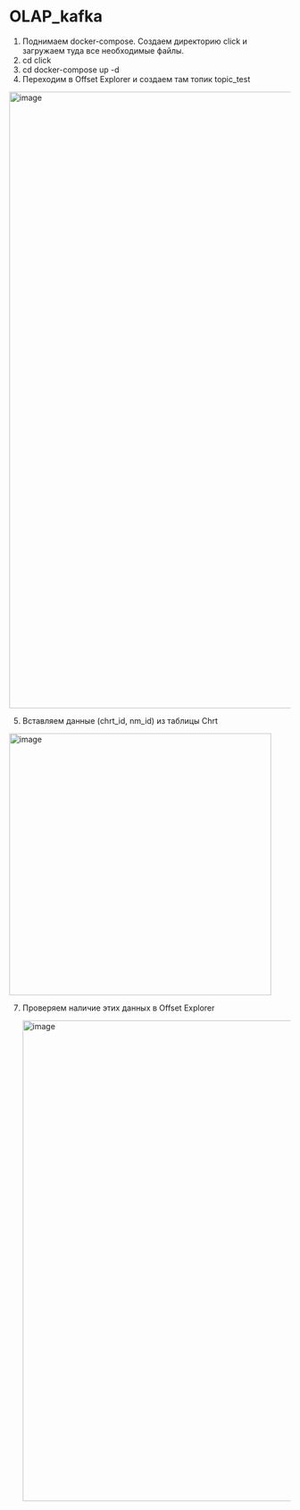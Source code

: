 # OLAP_kafka
1. Поднимаем docker-compose. Создаем директорию click и загружаем туда все необходимые файлы.
2. cd click
3. cd docker-compose up -d
4. Переходим в Offset Explorer и создаем там топик topic_test

<img width="1104" alt="image" src="https://github.com/Vled5445/OLAP_kafka/assets/101985341/7d287b3a-11c2-49f8-9b6f-e6cf78714486">

5. Вставляем данные (chrt_id, nm_id) из таблицы Chrt
<img width="469" alt="image" src="https://github.com/Vled5445/OLAP_kafka/assets/101985341/3bcc9879-e68b-49e9-aa75-32bebd413fdc">
   
7. Проверяем наличие этих данных в Offset Explorer

   <img width="861" alt="image" src="https://github.com/Vled5445/OLAP_kafka/assets/101985341/057092c2-e5f5-4b1d-8baf-d706a73fa3a7">



